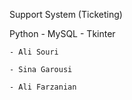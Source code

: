 Support System (Ticketing)

Python - MySQL - Tkinter

    - Ali Souri
    
    - Sina Garousi

    - Ali Farzanian

